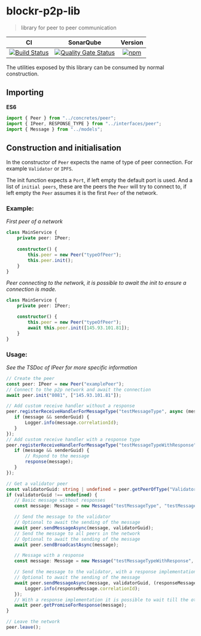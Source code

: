 # blockr-p2p-lib
>library for peer to peer communication

|**CI**|**SonarQube**|**Version**|
|:-:|:-:|:-:|
|[![Build Status](https://jenkins.naebers.me/buildStatus/icon?job=Blockr%2Fblockr-p2p-lib%2Fmaster)](https://jenkins.naebers.me/job/Blockr/job/blockr-p2p-lib/job/master/)|[![Quality Gate Status](https://sonarqube.naebers.me/api/project_badges/measure?project=blockr-p2p-lib&metric=alert_status)](https://sonarqube.naebers.me/dashboard?id=blockr-p2p-lib)|[![npm](https://img.shields.io/npm/v/@blockr/blockr-p2p-lib.svg)](https://www.npmjs.com/package/@blockr/blockr-p2p-lib)|

The utilities exposed by this library can be consumed by normal construction.

## Importing
**ES6**
```ts
import { Peer } from "../concretes/peer";
import { IPeer, RESPONSE_TYPE } from "../interfaces/peer";
import { Message } from "../models";
```

## Construction and initialisation
In the constructor of `Peer` expects the name of type of peer connection. For example `Validator` or `IPFS`.

The init function expects a `Port`, if left empty the default port is used. And a list of `initial peers`, these are the peers the `Peer` will try to connect to, if left empty the `Peer` assumes it is the first `Peer` of the network.

  ### Example:
*First peer of a network*
```ts
class MainService {
	private peer: IPeer;
	
	constructor() {
		this.peer = new Peer("typeOfPeer");
		this.peer.init();
	}
}
```

*Peer connecting to the network, it is possible to await the init to ensure a connection is made.*
```ts
class MainService {
	private peer: IPeer;

	constructor() {
		this.peer = new Peer("typeOfPeer");
		await this.peer.init([145.93.101.81]);
	}
}
```

  ### Usage:
 *See the TSDoc of IPeer for more specific information*

 ```ts
// Create the peer
const peer: IPeer = new Peer("examplePeer");
// Connect to the p2p network and await the connection
await peer.init("8081", ["145.93.101.81"]);

// Add custom receive handler without a response
peer.registerReceiveHandlerForMessageType("testMessageType", async (message: Message, senderGuid: string) => {
    if (message && senderGuid) {
        Logger.info(message.correlationId);
    }
});
// Add custom receive handler with a response type
peer.registerReceiveHandlerForMessageType("testMessageTypeWithResponse", async (message: Message, senderGuid: string, response: RESPONSE_TYPE) => {
    if (message && senderGuid) {
        // Rspond to the message
        response(message);
    }
});

// Get a validator peer
const validatorGuid: string | undefined = peer.getPeerOfType("Validator");
if (validatorGuid !== undefined) {
    // Basic message without responses
    const message: Message = new Message("testMessageType", "testMessageType");

    // Send the message to the validator
    // Optional to await the sending of the message
    await peer.sendMessageAsync(message, validatorGuid);
    // Send the message to all peers in the network
    // Optional to await the sending of the message
    await peer.sendBroadcastAsync(message);

    // Message with a response
    const message: Message = new Message("testMessageTypeWithResponse", "testMessageType");

    // Send the message to the validator, with a response implementation
    // Optional to await the sending of the message
    await peer.sendMessageAsync(message, validatorGuid, (responseMessage: Message) => {
        Logger.info(responseMessage.correlationId);
    });
    // With a response implementation it is possible to wait till the other peer has responded to the message.
    await peer.getPromiseForResponse(message);
}

// Leave the network
peer.leave();
```


